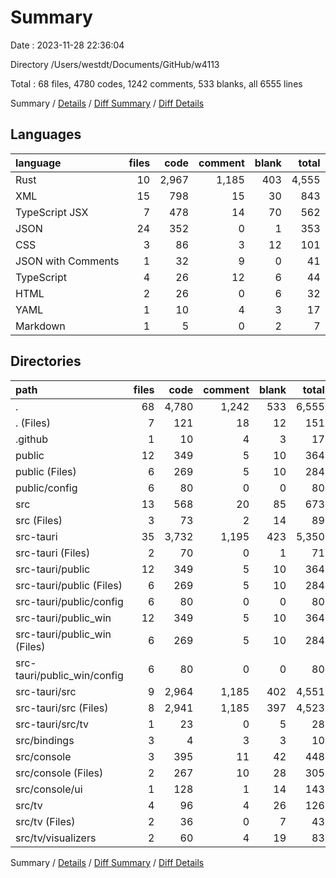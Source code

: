 # Summary

Date : 2023-11-28 22:36:04

Directory /Users/westdt/Documents/GitHub/w4113

Total : 68 files,  4780 codes, 1242 comments, 533 blanks, all 6555 lines

Summary / [Details](details.md) / [Diff Summary](diff.md) / [Diff Details](diff-details.md)

## Languages
| language | files | code | comment | blank | total |
| :--- | ---: | ---: | ---: | ---: | ---: |
| Rust | 10 | 2,967 | 1,185 | 403 | 4,555 |
| XML | 15 | 798 | 15 | 30 | 843 |
| TypeScript JSX | 7 | 478 | 14 | 70 | 562 |
| JSON | 24 | 352 | 0 | 1 | 353 |
| CSS | 3 | 86 | 3 | 12 | 101 |
| JSON with Comments | 1 | 32 | 9 | 0 | 41 |
| TypeScript | 4 | 26 | 12 | 6 | 44 |
| HTML | 2 | 26 | 0 | 6 | 32 |
| YAML | 1 | 10 | 4 | 3 | 17 |
| Markdown | 1 | 5 | 0 | 2 | 7 |

## Directories
| path | files | code | comment | blank | total |
| :--- | ---: | ---: | ---: | ---: | ---: |
| . | 68 | 4,780 | 1,242 | 533 | 6,555 |
| . (Files) | 7 | 121 | 18 | 12 | 151 |
| .github | 1 | 10 | 4 | 3 | 17 |
| public | 12 | 349 | 5 | 10 | 364 |
| public (Files) | 6 | 269 | 5 | 10 | 284 |
| public/config | 6 | 80 | 0 | 0 | 80 |
| src | 13 | 568 | 20 | 85 | 673 |
| src (Files) | 3 | 73 | 2 | 14 | 89 |
| src-tauri | 35 | 3,732 | 1,195 | 423 | 5,350 |
| src-tauri (Files) | 2 | 70 | 0 | 1 | 71 |
| src-tauri/public | 12 | 349 | 5 | 10 | 364 |
| src-tauri/public (Files) | 6 | 269 | 5 | 10 | 284 |
| src-tauri/public/config | 6 | 80 | 0 | 0 | 80 |
| src-tauri/public_win | 12 | 349 | 5 | 10 | 364 |
| src-tauri/public_win (Files) | 6 | 269 | 5 | 10 | 284 |
| src-tauri/public_win/config | 6 | 80 | 0 | 0 | 80 |
| src-tauri/src | 9 | 2,964 | 1,185 | 402 | 4,551 |
| src-tauri/src (Files) | 8 | 2,941 | 1,185 | 397 | 4,523 |
| src-tauri/src/tv | 1 | 23 | 0 | 5 | 28 |
| src/bindings | 3 | 4 | 3 | 3 | 10 |
| src/console | 3 | 395 | 11 | 42 | 448 |
| src/console (Files) | 2 | 267 | 10 | 28 | 305 |
| src/console/ui | 1 | 128 | 1 | 14 | 143 |
| src/tv | 4 | 96 | 4 | 26 | 126 |
| src/tv (Files) | 2 | 36 | 0 | 7 | 43 |
| src/tv/visualizers | 2 | 60 | 4 | 19 | 83 |

Summary / [Details](details.md) / [Diff Summary](diff.md) / [Diff Details](diff-details.md)